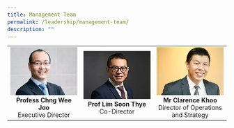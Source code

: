 ```yaml
---
title: Management Team
permalink: /leadership/management-team/
description: ""
---
```

<table>
	<tbody>
		<tr>
			<td width="25%">
				<img src="/images/Leaders/prof%20chng%20wee%20joo.jpg">
				<div align="center"><b>Profess Chng Wee Joo</b></div>
				<div align="center">Executive Director</div>
			</td>
			<td width="25%">
				<img src="/images/Leaders/prof%20lim%20soon%20thye.jpg">
				<div align="center"><b>Prof Lim Soon Thye</b></div>
				<div align="center">Co-Director</div>
			</td>
			<td width="25%">
				<img src="/images/Leaders/mr-clarence-khoo.jpg">
				<div align="center"><b>Mr Clarence Khoo</b></div>
				<div align="center">Director of Operations and Strategy</div>
			</td>
		</tr>
	</tbody>
</table>